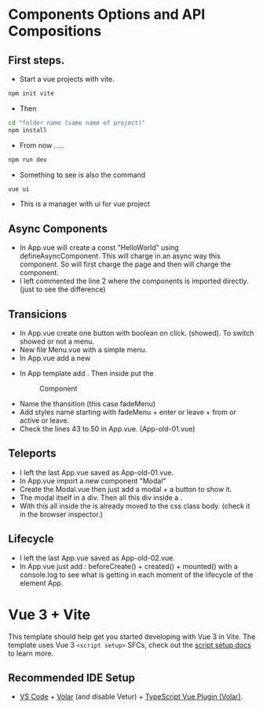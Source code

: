 # Components Options and API Compositions

## First steps.
- Start a vue projects with vite.
```sh
npm init vite
```
- Then 
```sh
cd "folder name (same name of project)"
npm install
```
- From now .....
```sh
npm run dev
```
- Something to see is also the command
```sh
vue ui
```
- This is a manager with ui for vue project

## Async Components
- In App.vue will create a const "HelloWorld" using defineAsyncComponent. This will charge in an async way this component. So will first charge the page and then will charge the component.
- I left commented the line 2 where the components is imported directly. (just to see the difference)

## Transicions
- In App.vue create one button with boolean on click. (showed). To switch showed or not a menu.
- New file Menu.vue with a simple menu.
- In App.vue add a new <Menu component with v-show="showed">
- In App template add <transition>. Then inside put the <Menu> Component
- Name the thansition (this case fadeMenu)
- Add styles name starting with fadeMenu + enter or leave + from or active or leave. 
- Check the lines 43 to 50 in App.vue. (App-old-01.vue)


## Teleports
- I left the last App.vue saved as App-old-01.vue.
- In App.vue import a new component "Modal"
- Create the Modal.vue then just add a modal + a button to show it.
- The modal itself in a div. Then all this div inside a <teleport to="body">.
- With this all inside the <teleports> is already moved to the css class body. (check it in the browser inspector.) 

## Lifecycle
- I left the last App.vue saved as App-old-02.vue.
- In App.vue just add : beforeCreate() + created() + mounted()  with a console.log to see what is getting in each moment of the lifecycle of the element App.








# Vue 3 + Vite

This template should help get you started developing with Vue 3 in Vite. The template uses Vue 3 `<script setup>` SFCs, check out the [script setup docs](https://v3.vuejs.org/api/sfc-script-setup.html#sfc-script-setup) to learn more.

## Recommended IDE Setup

- [VS Code](https://code.visualstudio.com/) + [Volar](https://marketplace.visualstudio.com/items?itemName=Vue.volar) (and disable Vetur) + [TypeScript Vue Plugin (Volar)](https://marketplace.visualstudio.com/items?itemName=Vue.vscode-typescript-vue-plugin).

